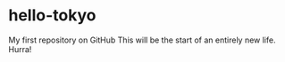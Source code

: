 hello-tokyo
===========

My first repository on GitHub
This will be the start of an entirely new life. Hurra!
